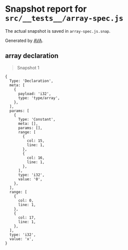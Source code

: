 # Snapshot report for `src/__tests__/array-spec.js`

The actual snapshot is saved in `array-spec.js.snap`.

Generated by [AVA](https://ava.li).

## array declaration

> Snapshot 1

    {
      Type: 'Declaration',
      meta: [
        {
          payload: 'i32',
          type: 'type/array',
        },
      ],
      params: [
        {
          Type: 'Constant',
          meta: [],
          params: [],
          range: [
            {
              col: 15,
              line: 1,
            },
            {
              col: 16,
              line: 1,
            },
          ],
          type: 'i32',
          value: '0',
        },
      ],
      range: [
        {
          col: 0,
          line: 1,
        },
        {
          col: 17,
          line: 1,
        },
      ],
      type: 'i32',
      value: 'x',
    }
